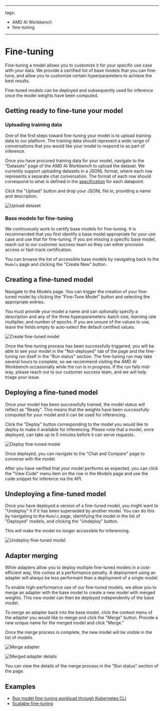 <!--
Copyright © Advanced Micro Devices, Inc., or its affiliates.

SPDX-License-Identifier: MIT
-->

---
tags:
  - AMD AI Workbench
  - fine-tuning
---

# Fine-tuning

Fine-tuning a model allows you to customize it for your specific use case with your data. We provide a certified list of base models that you can fine-tune, and allow you to customize certain hyperparameters to achieve the best results.

Fine-tuned models can be deployed and subsequently used for inference once the model weights have been computed.

## Getting ready to fine-tune your model

### Uploading training data

One of the first steps toward fine-tuning your model is to upload training data to our platform. The training data should represent a wide range of conversations that you would like your model to respond to as part of inference.

Once you have procured training data for your model, navigate to the "Datasets" page of the AMD AI Workbench to upload the dataset. We currently support uploading datasets in a JSONL format, where each row represents a separate chat conversation. The format of each row should correspond to what is defined in the [specification](./datasets.md#fine-tuning) for each datapoint.

Click the "Upload" button and drop your JSONL file in, providing a name and description.

![Upload dataset](../../core-img/training/fine-tuning-upload-dataset.png)

### Base models for fine-tuning

We continuously work to certify base models for fine-tuning. It is recommended that you first identify a base model appropriate for your use case and use that for fine-tuning. If you are missing a specific base model, reach out to our customer success team so they can either provision access or fast-track certification.

You can browse the list of accessible base models by navigating back to the `Models` page and clicking the "Create New" button.

## Creating a fine-tuned model

Navigate to the Models page. You can trigger the creation of your fine-tuned model by clicking the "Fine-Tune Model" button and selecting the appropriate entries.

You must provide your model a name and can optionally specify a description and any of the three hyperparameters: batch size, learning rate multiplier, and number of epochs. If you are unsure of the values to use, leave the fields empty to auto-select the default certified values.

![Create fine-tuned model](../../core-img/training/fine-tuning-trigger.png)

Once the fine-tuning process has been successfully triggered, you will be able to see your model in the "Not-deployed" tab of the page and the fine-tuning run itself in the "Run status" section. The fine-tuning run may take several hours to complete, so we recommend visiting the AMD AI Workbench occasionally while the run is in progress. If the run fails mid-way, please reach out to our customer success team, and we will help triage your issue.

## Deploying a fine-tuned model

Once your model has been successfully trained, the model status will reflect as "Ready". This means that the weights have been successfully computed for your model and it can be used for inferencing.

Click the "Deploy" button corresponding to the model you would like to deploy to make it available for inferencing. Please note that a model, once deployed, can take up to 5 minutes before it can serve requests.

![Deploy fine-tuned model](../../core-img/training/fine-tuning-deploy-model.png)

Once deployed, you can navigate to the "Chat and Compare" page to converse with the model.

After you have verified that your model performs as expected, you can click the "View Code" menu item on the row in the Models page and use the code snippet for inference via the API.

## Undeploying a fine-tuned model

Once you have deployed a version of a fine-tuned model, you might want to "Undeploy" it if it has been superseded by another model. You can do this by navigating to the `Models` page, identifying the model in the list of "Deployed" models, and clicking the "Undeploy" button.

This will make the model no longer accessible for inferencing.

![Undeploy fine-tuned model](../../core-img/training/fine-tuning-undeploy-model.png)

## Adapter merging

While adapters allow you to deploy multiple fine-tuned models in a cost-efficient way, this comes at a performance penalty. A deployment using an adapter will always be less performant than a deployment of a single model.

To enable high-performance use of our fine-tuned models, we allow you to merge an adapter with the base model to create a new model with merged weights. This new model can then be deployed independently of the base model.

To merge an adapter back into the base model, click the context menu of the adapter you would like to merge and click the "Merge" button. Provide a new unique name for the merged model and click "Merge."

Once the merge process is complete, the new model will be visible in the list of models.

![Merge adapter](../../core-img/training/fine-tuning-merge-adapter.png)

![Merged adapter details](../../core-img/training/fine-tuning-merge-adapter-modal.png)

You can view the details of the merge process in the "Run status" section of the page.

## Examples

- [Run model fine-tuning workload through Kubernetes CLI](../../../../../ai-workloads-manifests/llm-finetune-silogen-engine/helm/)
- [Scalable fine-tuning](../../../../../ai-workloads-docs/tutorials/tutorial-01-deliver-resources-and-finetune/)

